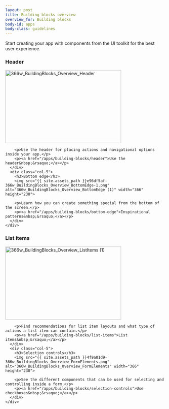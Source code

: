 ```yaml
---
layout: post
title: Building blocks overview
overview_for: Building blocks
body-id: apps
body-class: guidelines
---
```


<div class="row">
  <div class="col-8">
    <p>Start creating your app with components from the UI toolkit for the best user experience.</p>
  </div>
</div>

<div class="row">
  <div class="col-10">
    <div class="row">
      <div class="col-5">
        <h3>Header</h3>
        <img src="{{ site.assets_path }}5f793b5b-366w_BuildingBlocks_Overview_Header.png" alt="366w_BuildingBlocks_Overview_Header" width="366" height="230">

        <p>Use the header for placing actions and navigational options inside your app.</p>
        <p><a href="/apps/building-blocks/header">Use the header&nbsp;&rsaquo;</a></p>
      </div>
      <div class="col-5">
        <h3>Bottom edge</h3>
        <img src="{{ site.assets_path }}e96df5af-366w_BuildingBlocks_Overview_BottomEdge-1.png" alt="366w_BuildingBlocks_Overview_BottomEdge (1)" width="366" height="230">

        <p>Learn how you can create something special from the bottom of the screen.</p>
        <p><a href="/apps/building-blocks/bottom-edge">Inspirational patterns&nbsp;&rsaquo;</a></p>
      </div>
    </div>
  </div>
</div>

<div class="row">
  <div class="col-10">
    <div class="row">
      <div class="col-5">
        <h3>List items</h3>
        <img src="{{ site.assets_path }}e8b9d12d-366w_BuildingBlocks_Overview_ListItems-1.png" alt="366w_BuildingBlocks_Overview_ListItems (1)" width="366" height="230">

        <p>Find recommendations for list item layouts and what type of actions a list item can contain.</p>
        <p><a href="/apps/building-blocks/list-items">List items&nbsp;&rsaquo;</a></p>
      </div>
      <div class="col-5">
        <h3>Selection controls</h3>
        <img src="{{ site.assets_path }}4f9a01d9-366w_BuildingBlocks_Overview_FormElements.png" alt="366w_BuildingBlocks_Overview_FormElements" width="366" height="230">

        <p>See the different components that can be used for selecting and controlling inside a form.</p>
        <p><a href="/apps/building-blocks/selection-controls">Use checkboxes&nbsp;&rsaquo;</a></p>
      </div>
    </div>
  </div>
</div>
